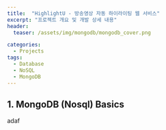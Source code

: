 ```yaml
---
title:  "HighlightU - 방송영상 자동 하이라이팅 웹 서비스"
excerpt: "프로젝트 개요 및 개발 상세 내용"
header:
  teaser: /assets/img/mongodb/mongodb_cover.png

categories:
  - Projects
tags:
  - Database
  - NoSQL
  - MongoDB
---
```

## 1. MongoDB (Nosql) Basics


adaf